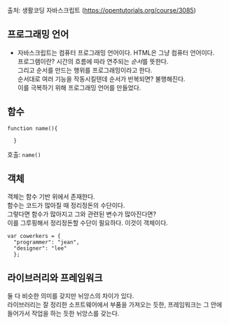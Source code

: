 출처: 생활코딩 자바스크립트 (https://opentutorials.org/course/3085)

프로그래밍 언어
-----------
- 자바스크립트는 컴퓨터 프로그래밍 언어이다. HTML은 그냥 컴퓨터 언어이다.  
프로그램이란? 시간의 흐름에 따라 연주되는 *순서*를 뜻한다.  
그리고 순서를 만드는 행위를 프로그래밍이라고 한다.  
순서대로 여러 기능을 작동시킬텐데 순서가 반복되면? 불행해진다.  
이를 극복하기 위해 프로그래밍 언어를 만들었다.  


함수
-----
```
function name(){

  }
```
호출: `name()`

객체
-------
객체는 함수 기반 위에서 존재한다.  
함수는 코드가 많아질 때 정리정돈의 수단이다.  
그렇다면 함수가 많아지고 그와 관련된 변수가 많아진다면?  
이를 그루핑해서 정리정돈할 수단이 필요하다. 이것이 객체이다.  

```
var cowerkers = {
  "programmer": "jean",
  "designer": "lee"
  };
```

라이브러리와 프레임워크
-------------------
둘 다 비슷한 의미를 갖지만 뉘앙스의 차이가 있다.  
라이브러리는 잘 정리한 소프트웨어에서 부품을 가져오는 듯한, 프레임워크는 그 안에 들어가서 작업을 하는 듯한 뉘앙스를 갖는다.  
